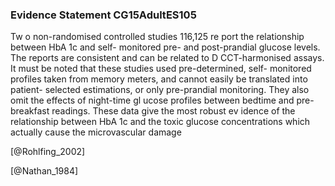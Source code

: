 ### Evidence Statement CG15AdultES105
Tw o non-randomised controlled studies 116,125 re port the relationship between HbA 1c and self- monitored pre- and post-prandial glucose levels. The reports are consistent and can be related to D CCT-harmonised assays. It must be noted that these studies used pre-determined, self- monitored profiles taken from memory meters, and cannot easily be translated into patient- selected estimations, or only pre-prandial monitoring. They also omit the effects of night-time gl ucose profiles between bedtime and pre-breakfast readings. These data give the most robust ev idence of the relationship between HbA 1c and the toxic glucose concentrations which actually cause the microvascular damage



[@Rohlfing_2002]

[@Nathan_1984]
